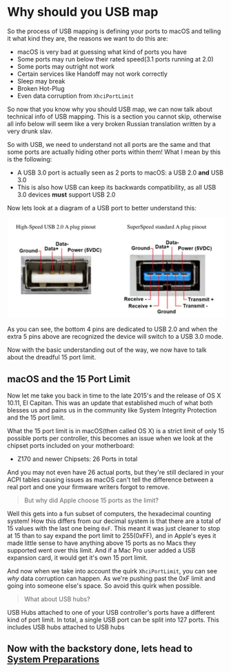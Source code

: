 # Why should you USB map

So the process of USB mapping is defining your ports to macOS and telling it what kind they are, the reasons we want to do this are:

* macOS is very bad at guessing what kind of ports you have
* Some ports may run below their rated speed(3.1 ports running at 2.0)
* Some ports may outright not work
* Certain services like Handoff may not work correctly
* Sleep may break
* Broken Hot-Plug
* Even data corruption from `XhciPortLimit`

So now that you know why you should USB map, we can now talk about technical info of USB mapping. This is a section you cannot skip, otherwise all info below will seem like a very broken Russian translation written by a very drunk slav.

So with USB, we need to understand not all ports are the same and that some ports are actually hiding other ports within them! What I mean by this is the following:

* A USB 3.0 port is actually seen as 2 ports to macOS: a USB 2.0 **and** USB 3.0
* This is also how USB can keep its backwards compatibility, as all USB 3.0 devices **must** support USB 2.0

Now lets look at a diagram of a USB port to better understand this:

![Image from usb3.com](/images/post-install/usb-md/usb-3.png)

As you can see, the bottom 4 pins are dedicated to USB 2.0 and when the extra 5 pins above are recognized the device will switch to a USB 3.0 mode.

Now with the basic understanding out of the way, we now have to talk about the dreadful 15 port limit.

## macOS and the 15 Port Limit

Now let me take you back in time to the late 2015's and the release of OS X 10.11, El Capitan. This was an update that established much of what both blesses us and pains us in the community like System Integrity Protection and the 15 port limit.

What the 15 port limit is in macOS(then called OS X) is a strict limit of only 15 possible ports per controller, this becomes an issue when we look at the chipset ports included on your motherboard:

* Z170 and newer Chipsets: 26 Ports in total

And you may not even have 26 actual ports, but they're still declared in your ACPI tables causing issues as macOS can't tell the difference between a real port and one your firmware writers forgot to remove.

> But why did Apple choose 15 ports as the limit?

Well this gets into a fun subset of computers, the hexadecimal counting system! How this differs from our decimal system is that there are a total of 15 values with the last one being `0xF`. This meant it was just cleaner to stop at 15 than to say expand the port limit to 255(0xFF), and in Apple's eyes it made little sense to have anything above 15 ports as no Macs they supported went over this limit. And if a Mac Pro user added a USB expansion card, it would get it's own 15 port limit.

And now when we take into account the quirk `XhciPortLimit`, you can see *why* data corruption can happen. As we're pushing past the 0xF limit and going into someone else's space. So avoid this quirk when possible.

> What about USB hubs?

USB Hubs attached to one of your USB controller's ports have a different kind of port limit. In total, a single USB port can be split into 127 ports. This includes USB hubs attached to USB hubs

## Now with the backstory done, lets head to [System Preparations](/system-preparation.md)
